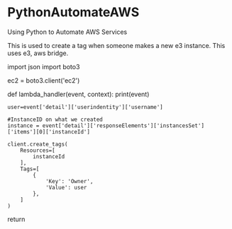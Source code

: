 # PythonAutomateAWS

Using Python to Automate AWS Services 


This is used to create a tag when someone makes a new e3 instance. This uses e3, aws bridge.


import json
import boto3

ec2 = boto3.client('ec2')

def lambda_handler(event, context):
   print(event)

    user=event['detail']['userindentity']['username']

    #InstanceID on what we created
    instance = event['detail']['responseElements']['instancesSet']['items'][0]['instanceId']

    client.create_tags(
        Resources=[
            instanceId
        ],
        Tags=[
            {
                'Key': 'Owner',
                'Value': user
            },
        ]
    )

return
